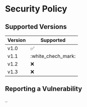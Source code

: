 # Security Policy

## Supported Versions


| Version | Supported          |
| ------- | ------------------ |
| v1.0    | :white_check_mark: |
| v1.1    | :white_chech_mark: |
| v1.2    | :x:                |
| v1.3    | :x:                |

## Reporting a Vulnerability

..
